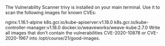 The Vulnerability Scanner trivy is installed on your main terminal. Use it to scan the following images for known CVEs:

nginx:1.16.1-alpine
k8s.gcr.io/kube-apiserver:v1.18.0
k8s.gcr.io/kube-controller-manager:v1.18.0
docker.io/weaveworks/weave-kube:2.7.0
Write all images that don't contain the vulnerabilities CVE-2020-10878 or CVE-2020-1967 into /opt/course/21/good-images.